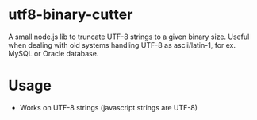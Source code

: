 utf8-binary-cutter
==================

A small node.js lib to truncate UTF-8 strings to a given binary size. Useful when dealing with old systems handling UTF-8 as ascii/latin-1, for ex. MySQL or Oracle database.

Usage
=====

* Works on UTF-8 strings (javascript strings are UTF-8)

